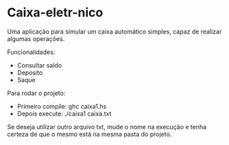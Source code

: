 # Caixa-eletr-nico
Uma aplicação para simular um caixa automático simples, capaz de realizar algumas
operações.

Funcionalidades:

- Consultar saldo
- Deposito
- Saque

Para rodar o projeto:
- Primeiro compile: ghc caixa1.hs
- Depois execute: ./caixa1 caixa.txt

Se deseja utilizar outro arquivo txt, mude o nome na execução e tenha certeza de que o mesmo está na mesma pasta do projeto.
